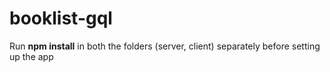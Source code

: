 # booklist-gql
 Run **npm install** in both the folders (server, client) separately before setting up the app

